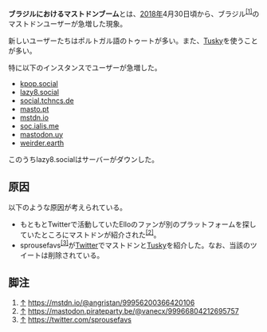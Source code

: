 <div>

**ブラジルにおけるマストドンブーム**とは、[2018年](/2018%E5%B9%B4 "2018年")4月30日頃から、ブラジル<sup>[\[1\]](#cite_note-1)</sup>のマストドンユーザーが急増した現象。

新しいユーザーたちはポルトガル語のトゥートが多い。また、[Tusky](/Tusky "Tusky")を使うことが多い。

特に以下のインスタンスでユーザーが急増した。

-   <a href="https://kpop.social" rel="nofollow">kpop.social</a>
-   <a href="https://lazy8.social" rel="nofollow">lazy8.social</a>
-   [social.tchncs.de](/Social.tchncs.de "Social.tchncs.de")
-   <a href="https://masto.pt" rel="nofollow">masto.pt</a>
-   [mstdn.io](/Mstdn.io "Mstdn.io")
-   <a href="https://soc.ialis.me" rel="nofollow">soc.ialis.me</a>
-   <a href="https://mastodon.uy" rel="nofollow">mastodon.uy</a>
-   <a href="https://weirder.earth" rel="nofollow">weirder.earth</a>

このうちlazy8.socialはサーバーがダウンした。

## 原因

以下のような原因が考えられている。

-   もともとTwitterで活動していたElloのファンが別のプラットフォームを探していたところにマストドンが紹介された<sup>[\[2\]](#cite_note-2)</sup>。
-   sprousefavs<sup>[\[3\]](#cite_note-3)</sup>が[Twitter](/Twitter "Twitter")でマストドンと[Tusky](/Tusky "Tusky")を紹介した。なお、当該のツイートは削除されている。

## 脚注

<div>

1.  <span id="cite_note-1">[↑](#cite_ref-1) <a href="https://mstdn.io/@angristan/99956200366420106" rel="nofollow">https://mstdn.io/@angristan/99956200366420106</a></span>
2.  <span id="cite_note-2">[↑](#cite_ref-2) <a href="https://mastodon.pirateparty.be/@vanecx/99966804212695757" rel="nofollow">https://mastodon.pirateparty.be/@vanecx/99966804212695757</a></span>
3.  <span id="cite_note-3">[↑](#cite_ref-3) <a href="https://twitter.com/sprousefavs" rel="nofollow">https://twitter.com/sprousefavs</a></span>

</div>

</div>
